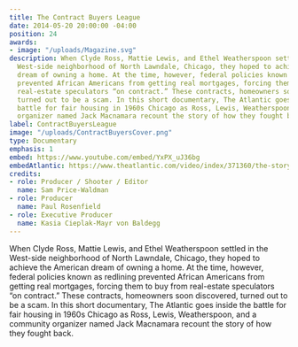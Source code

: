 ```yaml
---
title: The Contract Buyers League
date: 2014-05-20 20:00:00 -04:00
position: 24
awards:
- image: "/uploads/Magazine.svg"
description: When Clyde Ross, Mattie Lewis, and Ethel Weatherspoon settled in the
  West-side neighborhood of North Lawndale, Chicago, they hoped to achieve the American
  dream of owning a home. At the time, however, federal policies known as redlining
  prevented African Americans from getting real mortgages, forcing them to buy from
  real-estate speculators “on contract.” These contracts, homeowners soon discovered,
  turned out to be a scam. In this short documentary, The Atlantic goes inside the
  battle for fair housing in 1960s Chicago as Ross, Lewis, Weatherspoon, and a community
  organizer named Jack Macnamara recount the story of how they fought back.
label: ContractBuyersLeague
image: "/uploads/ContractBuyersCover.png"
type: Documentary
emphasis: 1
embed: https://www.youtube.com/embed/YxPX_uJ36bg
embedAtlantic: https://www.theatlantic.com/video/index/371360/the-story-of-clyde-ross-and-the-contract-buyers-league/
credits:
- role: Producer / Shooter / Editor
  name: Sam Price-Waldman
- role: Producer
  name: Paul Rosenfield
- role: Executive Producer
  name: Kasia Cieplak-Mayr von Baldegg
---
```


When Clyde Ross, Mattie Lewis, and Ethel Weatherspoon settled in the West-side neighborhood of North Lawndale, Chicago, they hoped to achieve the American dream of owning a home. At the time, however, federal policies known as redlining prevented African Americans from getting real mortgages, forcing them to buy from real-estate speculators “on contract.” These contracts, homeowners soon discovered, turned out to be a scam. In this short documentary, The Atlantic goes inside the battle for fair housing in 1960s Chicago as Ross, Lewis, Weatherspoon, and a community organizer named Jack Macnamara recount the story of how they fought back.
